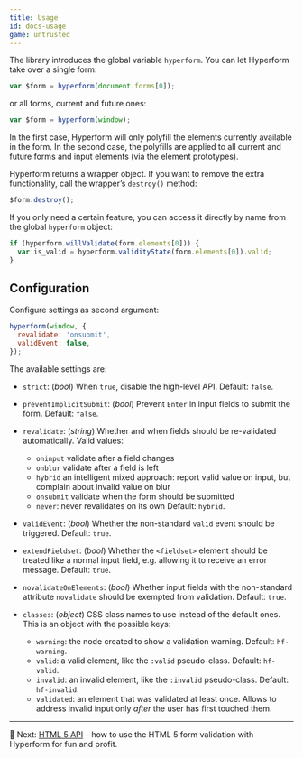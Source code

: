 ```yaml
---
title: Usage
id: docs-usage
game: untrusted
---
```


The library introduces the global variable `hyperform`. You can let Hyperform
take over a single form:

```js
var $form = hyperform(document.forms[0]);
```

or all forms, current and future ones:

```js
var $form = hyperform(window);
```

In the first case, Hyperform will only polyfill the elements currently
available in the form. In the second case, the polyfills are applied to all
current and future forms and input elements (via the element prototypes).

Hyperform returns a wrapper object. If you want to remove the extra
functionality, call the wrapper’s `destroy()` method:

```js
$form.destroy();
```

If you only need a certain feature, you can access it directly by name from
the global `hyperform` object:

```js
if (hyperform.willValidate(form.elements[0])) {
  var is_valid = hyperform.validityState(form.elements[0]).valid;
}
```

## Configuration

Configure settings as second argument:

```js
hyperform(window, {
  revalidate: 'onsubmit',
  validEvent: false,
});
```

The available settings are:

*   `strict`: (*bool*) When `true`, disable the high-level API. Default:
    `false`.
*   `preventImplicitSubmit`: (*bool*) Prevent `Enter` in input fields to
    submit the form. Default: `false`.
*   `revalidate`: (*string*) Whether and when fields should be re-validated
    automatically. Valid values:

    *   `oninput` validate after a field changes
    *   `onblur` validate after a field is left
    *   `hybrid` an intelligent mixed approach: report valid value on input,
        but complain about invalid value on blur
    *   `onsubmit` validate when the form should be submitted
    *   `never`: never revalidates on its own
    Default: `hybrid`.
*   `validEvent`: (*bool*) Whether the non-standard `valid` event should be
    triggered. Default: `true`.
*   `extendFieldset`: (*bool*) Whether the `<fieldset>` element should be
    treated like a normal input field, e.g. allowing it to receive an error
    message. Default: `true`.
*   `novalidateOnElements`: (*bool*) Whether input fields with the
    non-standard attribute `novalidate` should be exempted from validation.
    Default: `true`.
*   `classes`: (*object*) CSS class names to use instead of the default ones.
    This is an object with the possible keys:

    *   `warning`: the node created to show a validation warning. Default:
        `hf-warning`.
    *   `valid`: a valid element, like the `:valid` pseudo-class. Default:
        `hf-valid`.
    *   `invalid`: an invalid element, like the `:invalid` pseudo-class.
        Default: `hf-invalid`.
    *   `validated`: an element that was validated at least once. Allows to
        address invalid input only _after_ the user has first touched them.

----

:gem: Next: [HTML 5 API](low_level_api.html) – how to use the HTML 5 form
validation with Hyperform for fun and profit.

